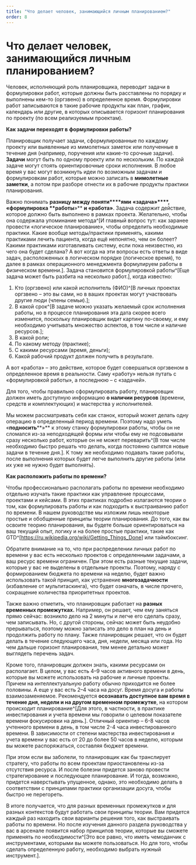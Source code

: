 ```yaml
---
title: "Что делает человек, занимающийся личным планированием?"
order: 8
---
```


# Что делает человек, занимающийся личным планированием?

Человек, исполняющий роль планировщика, переводит задачи в формулировки работ, которые должны быть расставлены по порядку и выполнены кем-то (оргзвено) в определенное время. Формулировки работ записываются в такие рабочие продукты как план, график, календарь или другие, в которых описывается горизонт планирования по проекту (по всем реализуемым проектам).

**Как задачи переходят в** **формулировки** **работы?**

Планировщик получает задачи, сформулированные по каждому проекту или выявленные из мимолетных заметок или полученные в течение дня (например, поручения или какие-то срочные задачи). **Задачи** могут быть по одному проекту или по нескольким. По каждой задаче могут стоять ориентировочные сроки исполнения. В любое время у вас могут возникнуть идеи по возможным задачам и формулировкам работ, которые можно записать в **мимолетные заметки**, а потом при разборе отнести их в рабочие продукты практики планирования.

Важно понимать **разницу между поняти****ями** **«задача»****,** **«****формулировка** **работ****ы****»** **и «работа»**. Задача содержит действие, которое должно быть выполнено в рамках проекта. Желательно, чтобы она содержала упоминание метода^[И главный вопрос тут: как заранее провести «логическое планирование», чтобы определить необходимые практики. Какие вообще методы/практики применять, какими практиками лечить пациента, когда ещё непонятно, чем он болеет? Какими практиками изготавливать систему, если пока неизвестно, из чего она будет сделана? А вот когда на эти вопросы есть ответы в виде задач, расположенных в логическом порядке (логическое время), то далее в рамках операционного менеджмента формулируем работы в физическом времени.]. Задача становится формулировкой работы^[Еще задача может быть разбита на несколько работ.], когда известно:

1. Кто (оргзвено) или какой исполнитель (ФИО)^[В личных проектах оргзвено – это вы сами, но в ваших проектах могут участвовать другие люди (члены семьи).];
2. В какой срок^[В задаче можно указать желаемый срок исполнения работы, но в процессе планирования эта дата скорее всего изменится, поскольку планировщик видит картину по-своему, и ему необходимо учитывать множество аспектов, в том числе и наличие ресурсов.];
3. В какой роли;
4. По какому методу (практике);
5. С какими ресурсами (время, деньги);
6. Какой рабочий продукт должен получить в результате.

А вот «работа» – это действие, которое будет совершаться оргзвеном в определенное время в реальности. Саму «работу» нельзя путать с «формулировкой работы», а последнюю – с «задачей».

Для того, чтобы правильно сформулировать работу, планировщик должен иметь доступную информацию **о наличии ресурсов** (времени, средств и комплектующих) и мастерства у исполнителей.

Мы можем рассматривать себя как станок, который может делать одну операцию в определенный период времени. Поэтому надо уметь «**подносить****»** к этому станку формулировки работы, чтобы он не сломался из-за неподходящей формы или чтобы ему не подсовывали сразу несколько работ, которые он не может переварить^[В том числе необходимо быстро решать что делать, когда постоянно сыпятся новые задачи в течение дня.]. К тому же необходимо подавать такие работы, после выполнения которых будет легче выполнить другие работы (или их уже не нужно будет выполнять).

**Как расположить работы по времени?**

Чтобы профессионально располагать работы по времени необходимо отдельно изучать такие практики как управление процессами, проектами и кейсами. В этих практиках подробно излагаются теории о том, как формулировать работы и как подходить к выстраиванию работ по времени. В нашем руководстве мы изложим лишь некоторые простые и обобщенные принципы теории планирования. До того, как вы освоите теорию планирования, вы будете больше ориентироваться на ваш текущий опыт, логику и на более простые практики, такие как GTD^[<https://ru.wikipedia.org/wiki/Getting_Things_Done>] или таймбоксинг.

Обратите внимание на то, что при распределении личных работ по времени у вас есть несколько проектов с определенными задачами, а ваш ресурс времени ограничен. При этом есть разные текущие задачи, которые у вас не выделены в отдельные проекты. Поэтому, наряду с формированием бюджета по времени на неделю, будет важно использовать такой принцип, как устранение **многозадачности** (избавление от мультитаскинга), что будет означать, в числе прочего, сокращение количества приоритетных проектов.

Также важно отметить, что планировщик работает на **разных временных промежутках.** Например, он решает, чем ему заняться прямо сейчас: возникло дело на 2 минуты и легче его сделать сразу, чем записывать. Но, с другой стороны, сейчас может быть неудобно прерываться, поэтому можно записать это дело в план на день и продолжить работу по плану. Также планировщик решает, что он будет делать в течение следующего часа, дня, недели, месяца или года. Но чем дальше горизонт планирования, тем менее детально может выглядеть перечень задач.

Кроме того, планировщик должен знать, какими ресурсами он располагает. В целом, у вас есть 4–9 часов активного времени в день, которые вы можете использовать на рабочие и личные проекты. Причем на интеллектуальную работу обычно приходится не более половины. А еще у вас есть 2–4 часа на досуг. Время досуга и работы взаимозаменяемое. Рекомендуется **осознавать доступное вам время в течение дня, недели и на другом временном промежутке**, на котором происходит планирование^[Для этого, в частности, в практике инвестирования и учета времени мы говорили о целевом показателе времени фокусировки на день.]. Отличный ориентир – 6-8 часов учтенного времени в день, в том числе 2-4 часа инвестированного времени. В зависимости от степени мастерства инвестирования и учета времени у вас есть от 20 до более 50 часов в неделю, которым вы можете распоряжаться, составляя бюджет времени.

При этом если вы заболели, то планировщик как бы транслирует стратегу, что работы по всем проектам приостановлены из-за отсутствия ресурса. И после болезни придется заново провести стратегирование и последующее планирование. И тогда, возможно, придется наверстывать упущенное, однако, это необходимо делать в соответствии с принципами практики организации досуга, чтобы быстро не перегореть.

В итоге получается, что для разных временных промежутков и для разных контекстов будут работать свои принципы теории. Вам придется каждый раз находить свои варианты решения того, как выстраивать работы по времени. Но после изучения данного раздела руководства у вас в арсенале появится набор принципов теории, которые вы сможете применять по необходимости^[Это все равно, что иметь чемоданчик с инструментами, которыми вы можете пользоваться. Но для того, чтобы сделать определенную работу, необходимо выбрать нужный инструмент.].